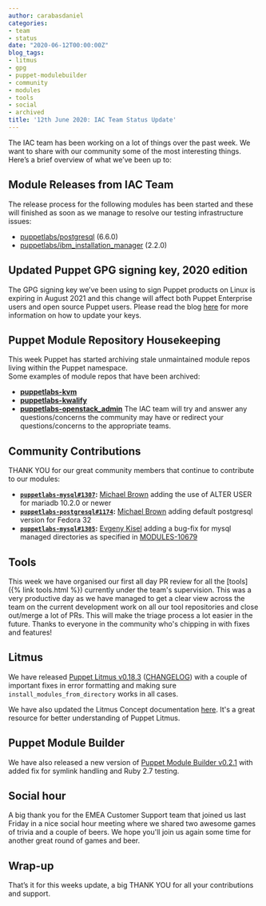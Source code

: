 ```yaml
---
author: carabasdaniel
categories:
- team
- status
date: "2020-06-12T00:00:00Z"
blog_tags:
- litmus
- gpg
- puppet-modulebuilder
- community
- modules
- tools
- social
- archived
title: '12th June 2020: IAC Team Status Update'
---
```


The IAC team has been working on a lot of things over the past week. We want to share with our community some of the most interesting things. Here’s a brief overview of what we’ve been up to:

## Module Releases from IAC Team
The release process for the following modules has been started and these will finished as soon as we manage to resolve our testing infrastructure issues:
- [puppetlabs/postgresql](https://github.com/puppetlabs/puppetlabs-postgresql) (6.6.0)
- [puppetlabs/ibm_installation_manager](https://github.com/puppetlabs/puppetlabs-ibm_installation_manager) (2.2.0)

## Updated Puppet GPG signing key, 2020 edition

The GPG signing key we’ve been using to sign Puppet products on Linux is expiring in August 2021 and this change will affect both Puppet Enterprise users and open source Puppet users. Please read the blog [here](http://feedproxy.google.com/~r/planetpuppet/~3/BAyZ9YYraQA/) for more information on how to update your keys.

## Puppet Module Repository Housekeeping

This week Puppet has started archiving stale unmaintained module repos living within the Puppet namespace.  
Some examples of module repos that have been archived:
- **[puppetlabs-kvm](https://github.com/puppetlabs/puppetlabs-kvm)**
- **[puppetlabs-kwalify](https://github.com/puppetlabs/puppetlabs-kwalify)** 
- **[puppetlabs-openstack_admin](https://github.com/puppetlabs/puppetlabs-openstack_admin)**
The IAC team will try and answer any questions/concerns the community may have or redirect your questions/concerns to the appropriate teams.

## Community Contributions
THANK YOU for our great community members that continue to contribute to our modules:
- **[`puppetlabs-mysql#1307`](https://github.com/puppetlabs/puppetlabs-mysql/pull/1307):** [Michael Brown](https://github.com/mcb30) adding the use of ALTER USER for mariadb 10.2.0 or newer 
- **[`puppetlabs-postgresql#1174`](https://github.com/puppetlabs/puppetlabs-postgresql/pull/1174):** [Michael Brown](https://github.com/mcb30) adding default postgresql version for Fedora 32
- **[`puppetlabs-mysql#1305`](https://github.com/puppetlabs/puppetlabs-mysql/pull/1305):** [Evgeny Kisel](https://github.com/evgenkisel) adding a bug-fix for mysql managed directories as specified in [MODULES-10679](https://tickets.puppetlabs.com/browse/MODULES-10679)

## Tools
This week we have organised our first all day PR review for all the [tools]({% link tools.html %}) currently under the team's supervision.
This was a very productive day as we have managed to get a clear view across the team on the current development work on all our tool repositories and close out/merge a lot of PRs.
This will make the triage process a lot easier in the future.
Thanks to everyone in the community who's chipping in with fixes and features!

## Litmus
We have released [Puppet Litmus v0.18.3](https://github.com/puppetlabs/puppet_litmus/tree/v0.18.3) ([CHANGELOG](https://github.com/puppetlabs/puppet_litmus/blob/v0.18.3/CHANGELOG.md)) with a couple of important fixes in error formatting and making sure `install_modules_from_directory` works in all cases.

We have also updated the Litmus Concept documentation [here](https://puppetlabs.github.io/litmus/litmus-concepts.html). It's a great resource for better understanding of Puppet Litmus.  

## Puppet Module Builder
We have also released a new version of [Puppet Module Builder v0.2.1](https://github.com/puppetlabs/puppet-modulebuilder/tree/v0.2.1) with added fix for symlink handling and Ruby 2.7 testing.

## Social hour
A big thank you for the EMEA Customer Support team that joined us last Friday in a nice social hour meeting where we shared two awesome games of trivia and a couple of beers. We hope you'll join us again some time for another great round of games and beer. 

## Wrap-up

That’s it for this weeks update, a big THANK YOU for all your contributions and support.
